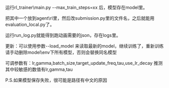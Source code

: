 

运行rl_trainer\main.py --max_train_steps=xx 后，模型存在model里。

把其中一个放到agent\rl里，然后改submission.py里的文件名，之后就能用evaluation_local.py了。

运行run_log.py就能得到跑动画需要的json，存在logs里。


更新：可以使用参数--load_model 来读取最新的model，继续训练了，重新训练请手动删除model\env下所有模型，否则会替换同名模型

可调参数有：lr,gamma,batch_size,target_update_freq,tau,use_lr_decay
	推测其中较敏感的数值有lr,gamma,tau

P.S.如果模型保存失败，很可能是路径有中文的原因

